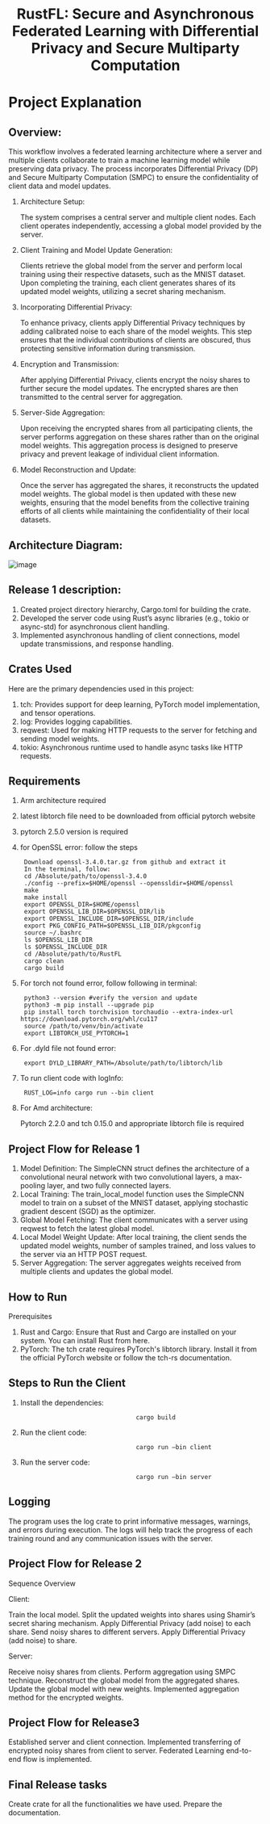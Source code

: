<h1 align="center">RustFL: Secure and Asynchronous Federated Learning with Differential Privacy and Secure Multiparty Computation</h1>

# Project Explanation

## Overview: 

This workflow involves a federated learning architecture where a server and multiple clients collaborate to train a machine learning model while preserving data privacy. The process incorporates Differential Privacy (DP) and Secure Multiparty Computation (SMPC) to ensure the confidentiality of client data and model updates.

1. Architecture Setup:

    The system comprises a central server and multiple client nodes. Each client operates independently, accessing a global model provided       by the server.
2. Client Training and Model Update Generation:

    Clients retrieve the global model from the server and perform local training using their respective datasets, such as the MNIST dataset.     Upon completing the training, each client generates shares of its updated model weights, utilizing a secret sharing mechanism.

3. Incorporating Differential Privacy:

    To enhance privacy, clients apply Differential Privacy techniques by adding calibrated noise to each share of the model weights. This        step ensures that the individual contributions of clients are obscured, thus protecting sensitive information during transmission.

4. Encryption and Transmission:

    After applying Differential Privacy, clients encrypt the noisy shares to further secure the model updates. The encrypted shares are then     transmitted to the central server for aggregation.
5. Server-Side Aggregation:

    Upon receiving the encrypted shares from all participating clients, the server performs aggregation on these shares rather than on the       original model weights. This aggregation process is designed to preserve privacy and prevent leakage of individual client information.

6. Model Reconstruction and Update:

    Once the server has aggregated the shares, it reconstructs the updated model weights. The global model is then updated with these new        weights, ensuring that the model benefits from the collective training efforts of all clients while maintaining the confidentiality of       their local datasets.

## Architecture Diagram:
![image](https://github.com/user-attachments/assets/c03ff1bc-2a81-42c2-a30c-7dcf61a46d3e)

## Release 1 description:

1. Created project directory hierarchy, Cargo.toml  for building the crate.
2. Developed the server code using Rust’s async libraries (e.g., tokio or async-std) for asynchronous client handling.
3. Implemented asynchronous handling of client connections, model update transmissions, and response handling.

## Crates Used
Here are the primary dependencies used in this project:

1. tch: Provides support for deep learning, PyTorch model implementation, and tensor operations.
2. log: Provides logging capabilities.
3. reqwest: Used for making HTTP requests to the server for fetching and sending model weights.
4. tokio: Asynchronous runtime used to handle async tasks like HTTP requests.

## Requirements

1. Arm architecture required

2. latest libtorch file need to be downloaded from official pytorch website

3. pytorch 2.5.0 version is required

4. for OpenSSL error: follow the steps

        Download openssl-3.4.0.tar.gz from github and extract it
        In the terminal, follow:
        cd /Absolute/path/to/openssl-3.4.0
        ./config --prefix=$HOME/openssl --openssldir=$HOME/openssl
        make
        make install
        export OPENSSL_DIR=$HOME/openssl
        export OPENSSL_LIB_DIR=$OPENSSL_DIR/lib
        export OPENSSL_INCLUDE_DIR=$OPENSSL_DIR/include
        export PKG_CONFIG_PATH=$OPENSSL_LIB_DIR/pkgconfig
        source ~/.bashrc
        ls $OPENSSL_LIB_DIR
        ls $OPENSSL_INCLUDE_DIR
        cd /Absolute/path/to/RustFL
        cargo clean
        cargo build

5. For torch not found error, follow following in terminal:

        python3 --version #verify the version and update
        python3 -m pip install --upgrade pip
        pip install torch torchvision torchaudio --extra-index-url https://download.pytorch.org/whl/cu117
        source /path/to/venv/bin/activate
        export LIBTORCH_USE_PYTORCH=1

6. For .dyld file not found error:

        export DYLD_LIBRARY_PATH=/Absolute/path/to/libtorch/lib

7. To run client code with logInfo:

        RUST_LOG=info cargo run --bin client

8. For Amd architecture:

    Pytorch 2.2.0 and tch 0.15.0 and appropriate libtorch file is required

## Project Flow for Release 1

1. Model Definition: The SimpleCNN struct defines the architecture of a convolutional neural network with two convolutional layers, a max-pooling layer, and two fully connected layers.
2. Local Training: The train_local_model function uses the SimpleCNN model to train on a subset of the MNIST dataset, applying stochastic gradient descent (SGD) as the optimizer.
3. Global Model Fetching: The client communicates with a server using reqwest to fetch the latest global model.
4. Local Model Weight Update: After local training, the client sends the updated model weights, number of samples trained, and loss values to the server via an HTTP POST request.
5. Server Aggregation: The server aggregates weights received from multiple clients and updates the global model.

## How to Run

Prerequisites

1. Rust and Cargo: Ensure that Rust and Cargo are installed on your system. You can install Rust from here.
2. PyTorch: The tch crate requires PyTorch's libtorch library. Install it from the official PyTorch website or follow the tch-rs documentation.

## Steps to Run the Client
1. Install the dependencies:

                                       cargo build
2. Run the client code:

                                       cargo run —bin client
3. Run the server code:

                                       cargo run —bin server

## Logging

The program uses the log crate to print informative messages, warnings, and errors during execution. The logs will help track the progress of each training round and any communication issues with the server.

## Project Flow for Release 2

Sequence Overview

Client:

Train the local model.
Split the updated weights into shares using Shamir’s secret sharing mechanism.
Apply Differential Privacy (add noise) to each share.
Send noisy shares to different servers.
Apply Differential Privacy (add noise) to share.

Server:

Receive noisy shares from clients.
Perform aggregation using SMPC technique.
Reconstruct the global model from the aggregated shares.
Update the global model with new weights.
Implemented aggregation method for the encrypted weights.


## Project Flow for Release3

Established server and client connection.
Implemented transferring of encrypted noisy shares from client to server.
Federated Learning end-to-end flow is implemented.

## Final Release tasks

Create crate for all the functionalities we have used.
Prepare the documentation.

